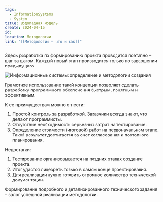 ```yaml
---
tags:
  - InformationSystems
  - System
title: Водопадная модель
create: 2024-04-15
id: 
location: Методологии
link: "[[Методологии – что и как]]"
---
```

Здесь разработка по формированию проекта проводится поэтапно – шаг за шагом. Каждый новый этап производится только по завершении предыдущего.

![Информационные системы: определение и методологии создания](https://lh6.googleusercontent.com/y7pHgud4h85MvPuUdfoaf537SO8rodmN0Y8uF1VSy9ezp-e9w8-yAa2wyfx11dqSB2PKUGR_-VuWlprFHr1u8M7Ifd5wCy9f0E2eQC0XWcak3A7vQ8USfIHmLC4KSMb53NEs0WShlYnEfkZF46jhREa2KNBnJc-0mQdxjYIG6bSfEImBi8iC4JO4-AA5vRH_rhplCYGuQQ)

Грамотное использование такой концепции позволяет сделать разработку программного обеспечения быстрым, понятным и эффективным.

К ее преимуществам можно отнести:

1. Простой контроль за разработкой. Заказчики всегда знают, что делают программисты.
2. Отсутствие необходимости серьезных затрат на тестирование.
3. Определение стоимости (итоговой) работ на первоначальном этапе. Такой результат достигается за счет согласования и поэтапного планирования.

Недостатки:

1. Тестирование организовывается на поздних этапах создание проекта.
2. Итог удастся лицезреть только в самом конце проектирования.
3. Для реализации нужно готовить огромное количество технической документации.

Формирование подробного и детализированного технического задания – залог успешной реализации методологии.